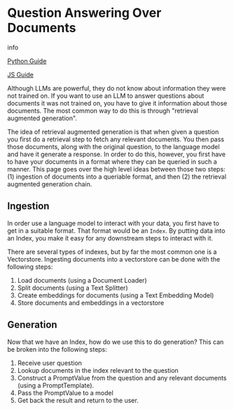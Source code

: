 Question Answering Over Documents
=================================

info

[Python Guide](https://python.langchain.com/en/latest/use_cases/question_answering.html)

[JS Guide](https://js.langchain.com/docs/use_cases/question_answering/)

Although LLMs are powerful, they do not know about information they were not trained on. If you want to use an LLM to answer questions about documents it was not trained on, you have to give it information about those documents. The most common way to do this is through "retrieval augmented generation".

The idea of retrieval augmented generation is that when given a question you first do a retrieval step to fetch any relevant documents. You then pass those documents, along with the original question, to the language model and have it generate a response. In order to do this, however, you first have to have your documents in a format where they can be queried in such a manner. This page goes over the high level ideas between those two steps: (1) ingestion of documents into a queriable format, and then (2) the retrieval augmented generation chain.

Ingestion[​](#ingestion "Direct link to Ingestion")
---------------------------------------------------

In order use a language model to interact with your data, you first have to get in a suitable format. That format would be an `Index`. By putting data into an Index, you make it easy for any downstream steps to interact with it.

There are several types of indexes, but by far the most common one is a Vectorstore. Ingesting documents into a vectorstore can be done with the following steps:

1.  Load documents (using a Document Loader)
2.  Split documents (using a Text Splitter)
3.  Create embeddings for documents (using a Text Embedding Model)
4.  Store documents and embeddings in a vectorstore

Generation[​](#generation "Direct link to Generation")
------------------------------------------------------

Now that we have an Index, how do we use this to do generation? This can be broken into the following steps:

1.  Receive user question
2.  Lookup documents in the index relevant to the question
3.  Construct a PromptValue from the question and any relevant documents (using a PromptTemplate).
4.  Pass the PromptValue to a model
5.  Get back the result and return to the user.